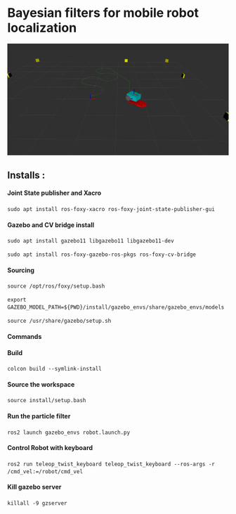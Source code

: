 # Bayesian filters for mobile robot localization

![Alt Text](/assets/particle_filter.png)

## Installs :
#### Joint State publisher and Xacro
`sudo apt install ros-foxy-xacro ros-foxy-joint-state-publisher-gui`

#### Gazebo and CV bridge install
`sudo apt install gazebo11 libgazebo11 libgazebo11-dev`

`sudo apt install ros-foxy-gazebo-ros-pkgs ros-foxy-cv-bridge`


#### Sourcing ####
`source /opt/ros/foxy/setup.bash`

`export GAZEBO_MODEL_PATH=${PWD}/install/gazebo_envs/share/gazebo_envs/models`

`source /usr/share/gazebo/setup.sh`

#### Commands ####
#### Build
`colcon build --symlink-install`

#### Source the workspace 
`source install/setup.bash`

#### Run the particle filter
`ros2 launch gazebo_envs robot.launch.py`

#### Control Robot with keyboard
`ros2 run teleop_twist_keyboard teleop_twist_keyboard --ros-args -r /cmd_vel:=/robot/cmd_vel`

#### Kill gazebo server
`killall -9 gzserver`
